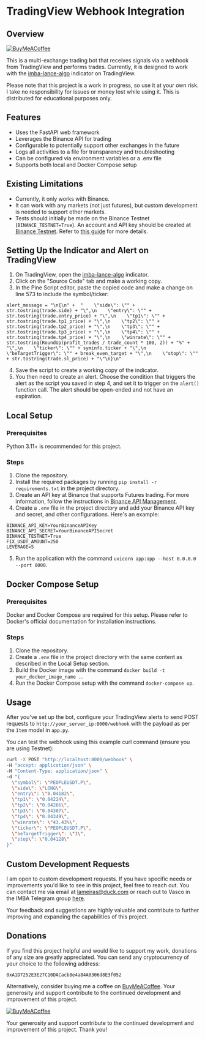 
# TradingView Webhook Integration

## Overview

[![BuyMeACoffee](https://cdn.buymeacoffee.com/buttons/v2/default-yellow.png)](https://www.buymeacoffee.com/vascolameiras)

This is a multi-exchange trading bot that receives signals via a webhook from TradingView and performs trades. Currently, it is designed to work with the [imba-lance-algo](https://www.tradingview.com/script/xW8hYdbL-imba-lance-algo/) indicator on TradingView.

Please note that this project is a work in progress, so use it at your own risk. I take no responsibility for issues or money lost while using it. This is distributed for educational purposes only.

## Features

- Uses the FastAPI web framework
- Leverages the Binance API for trading
- Configurable to potentially support other exchanges in the future
- Logs all activities to a file for transparency and troubleshooting
- Can be configured via environment variables or a .env file
- Supports both local and Docker Compose setup

## Existing Limitations

- Currently, it only works with Binance.
- It can work with any markets (not just futures), but custom development is needed to support other markets.
- Tests should initially be made on the Binance Testnet (`BINANCE_TESTNET=True`). An account and API key should be created at [Binance Testnet](https://testnet.binancefuture.com/en/futures/). Refer to [this guide](https://www.binance.com/en/support/faq/how-to-test-my-functions-on-binance-testnet-ab78f9a1b8824cf0a106b4229c76496d) for more details.

## Setting Up the Indicator and Alert on TradingView

1. On TradingView, open the [imba-lance-algo](https://www.tradingview.com/script/xW8hYdbL-imba-lance-algo/) indicator.
2. Click on the "Source Code" tab and make a working copy.
3. In the Pine Script editor, paste the copied code and make a change on line 573 to include the symbol/ticker:

```pinescript
alert_message = "\n{\n" +  "    \"side\": \"" + str.tostring(trade.side) + "\",\n    \"entry\": \"" + str.tostring(trade.entry_price) + "\",\n    \"tp1\": \"" + str.tostring(trade.tp1_price) + "\",\n    \"tp2\": \"" + str.tostring(trade.tp2_price) + "\",\n    \"tp3\": \"" + str.tostring(trade.tp3_price) + "\",\n    \"tp4\": \"" + str.tostring(trade.tp4_price) + "\",\n    \"winrate\": \"" + str.tostring(RoundUp(profit_trades / trade_count * 100, 2)) + "%" + "\",\n    \"ticker\": \"" + syminfo.ticker + "\",\n    \"beTargetTrigger\": \"" + break_even_target + "\",\n    \"stop\": \"" + str.tostring(trade.sl_price) + "\"\n}\n"
```

4. Save the script to create a working copy of the indicator.
5. You then need to create an alert. Choose the condition that triggers the alert as the script you saved in step 4, and set it to trigger on the `alert()` function call. The alert should be open-ended and not have an expiration.

## Local Setup

### Prerequisites

Python 3.11+ is recommended for this project.

### Steps

1. Clone the repository.
2. Install the required packages by running `pip install -r requirements.txt` in the project directory.
3. Create an API key at Binance that supports Futures trading. For more information, follow the instructions in [Binance API Management](https://www.binance.com/en/my/settings/api-management).
4. Create a `.env` file in the project directory and add your Binance API key and secret, and other configurations. Here's an example:

```env
BINANCE_API_KEY=YourBinanceAPIKey
BINANCE_API_SECRET=YourBinanceAPISecret
BINANCE_TESTNET=True
FIX_USDT_AMOUNT=250
LEVERAGE=5
```

5. Run the application with the command `uvicorn app:app --host 0.0.0.0 --port 8000`.

## Docker Compose Setup

### Prerequisites

Docker and Docker Compose are required for this setup. Please refer to Docker's official documentation for installation instructions.

### Steps

1. Clone the repository.
2. Create a `.env` file in the project directory with the same content as described in the Local Setup section.
3. Build the Docker image with the command `docker build -t your_docker_image_name .`.
4. Run the Docker Compose setup with the command `docker-compose up`.

## Usage

After you've set up the bot, configure your TradingView alerts to send POST requests to `http://your_server_ip:8000/webhook` with the payload as per the `Item` model in `app.py`.

You can test the webhook using this example curl command (ensure you are using Testnet):

```bash
curl -X POST "http://localhost:8000/webhook" \
-H "accept: application/json" \
-H "Content-Type: application/json" \
-d "{
  \"symbol\": \"PEOPLEUSDT.P\",
  \"side\": \"LONG\",
  \"entry\": \"0.04182\",
  \"tp1\": \"0.04224\",
  \"tp2\": \"0.04266\",
  \"tp3\": \"0.04307\",
  \"tp4\": \"0.04349\",
  \"winrate\": \"43.43%\",
  \"ticker\": \"PEOPLEUSDT.P\",
  \"beTargetTrigger\": \"1\",
  \"stop\": \"0.04128\"
}"
```

## Custom Development Requests

I am open to custom development requests. If you have specific needs or improvements you'd like to see in this project, feel free to reach out. You can contact me via email at lameiras@duck.com or reach out to Vasco in the IMBA Telegram group [here](https://t.me/imba_p_chat).

Your feedback and suggestions are highly valuable and contribute to further improving and expanding the capabilities of this project.


## Donations

If you find this project helpful and would like to support my work, donations of any size are greatly appreciated. You can send any cryptocurrency of your choice to the following address:

```
0xA1D7252E3E27C10DACacb8e4a84A0306d8E3f052
```

Alternatively, consider buying me a coffee on [BuyMeACoffee](https://www.buymeacoffee.com/vascolameiras). Your generosity and support contribute to the continued development and improvement of this project.

[![BuyMeACoffee](https://cdn.buymeacoffee.com/buttons/v2/default-yellow.png)](https://www.buymeacoffee.com/vascolameiras)

Your generosity and support contribute to the continued development and improvement of this project. Thank you!
